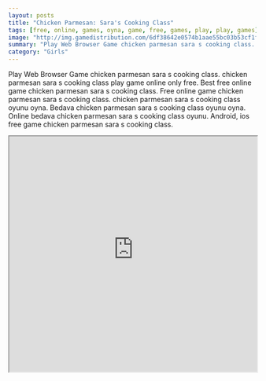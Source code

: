 ```yaml
---
layout: posts
title: "Chicken Parmesan: Sara's Cooking Class"
tags: [free, online, games, oyna, game, free, games, play, play, games]
image: "http://img.gamedistribution.com/6df38642e0574b1aae55bc03b53cf1fd.jpg"
summary: "Play Web Browser Game chicken parmesan sara s cooking class. chicken parmesan sara s cooking class play game online only free. Best free online game chicken parmesan sara s cooking class. Free online game chicken parmesan sara s cooking class. chicken parmesan sara s cooking class oyunu oyna. Bedava chicken parmesan sara s cooking class oyunu oyna. Online bedava chicken parmesan sara s cooking class oyunu. Android, ios free game chicken parmesan sara s cooking class."
category: "Girls"
---
```


Play Web Browser Game chicken parmesan sara s cooking class. chicken parmesan sara s cooking class play game online only free. Best free online game chicken parmesan sara s cooking class. Free online game chicken parmesan sara s cooking class. chicken parmesan sara s cooking class oyunu oyna. Bedava chicken parmesan sara s cooking class oyunu oyna. Online bedava chicken parmesan sara s cooking class oyunu. Android, ios free game chicken parmesan sara s cooking class.

<iframe width="100%" height="480px;" src="http://flash.gamedistribution.com?game=6df38642e0574b1aae55bc03b53cf1fd"></iframe>